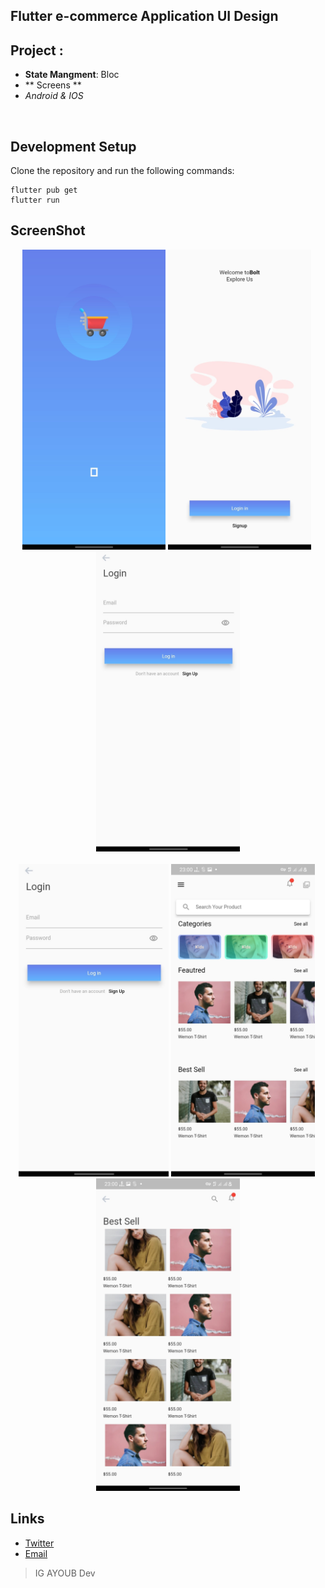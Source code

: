 ## Flutter e-commerce Application UI Design 

## Project :
- **State Mangment**: Bloc 
- ** Screens **
- *Android & IOS*
<br>

## Development Setup
Clone the repository and run the following commands:
```
flutter pub get
flutter run
```

## ScreenShot

<div align="center">
<img src="assets/images/Screens/Screen1.jpg" height="480em" />&nbsp;<img src="assets/images/Screens/Screen3.jpg" height="480em" />&nbsp;<img src="assets/images/Screens/Screen4.jpg" height="480em" />
</div>
</hr>
<br>
<div align="center">
<img src="assets/images/Screens/Screen4.jpg" height="500em" />&nbsp;<img src="assets/images/Screens/Screen5.jpg" height="500em" />&nbsp;<img src="assets/images/Screens/Screen6.jpg" height="500em" />
</div>

## Links

* [Twitter](https://twitter.com/ig_ayoub)
* [Email](igayoub33@gmail.com)
> IG AYOUB Dev
